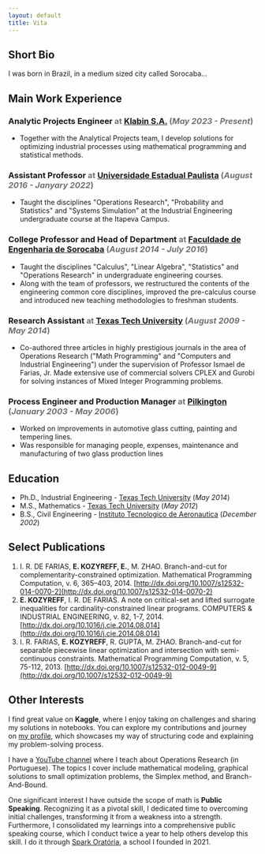 ```yaml
---
layout: default
title: Vita
---
```


## Short Bio

I was born in Brazil, in a medium sized city called Sorocaba...

## Main Work Experience

### Analytic Projects Engineer <span style="color:#727272">at</span> [Klabin S.A.](https://klabin.com.br/) <span style="color:#727272">(_May 2023 - Present_)</span>
- Together with the Analytical Projects team, I develop solutions for optimizing industrial processes using mathematical programming and statistical methods.

### Assistant Professor <span style="color:#727272">at</span> [Universidade Estadual Paulista](https://www.unesp.br/) <span style="color:#727272">(_August 2016 - Janyary 2022_)</span>
- Taught the disciplines "Operations Research", "Probability and Statistics" and "Systems Simulation" at the Industrial Engineering undergraduate course at the Itapeva Campus.

### College Professor and Head of Department <span style="color:#727272">at</span> [Faculdade de Engenharia de Sorocaba](https://facens.br/) <span style="color:#727272">(_August 2014 - July 2016_)</span>
- Taught the disciplines "Calculus", "Linear Algebra", "Statistics" and "Operations Research" in undergraduate engineering courses.
- Along with the team of professors, we restructured the contents of the engineering common core disciplines, improved the pre-calculus course and introduced new teaching methodologies to freshman students.

### Research Assistant <span style="color:#727272">at</span> [Texas Tech University](https://www.ttu.edu/) <span style="color:#727272">(_August 2009 - May 2014_)</span>
- Co-authored three articles in highly prestigious journals in the area of Operations Research ("Math Programming" and "Computers and Industrial Engineering") under the supervision of Professor Ismael de Farias, Jr. Made extensive use of commercial solvers CPLEX and Gurobi for solving instances of Mixed Integer Programming problems.

### Process Engineer and Production Manager <span style="color:#727272">at</span> [Pilkington](https://www.pilkington.com/) <span style="color:#727272">(_January 2003 - May 2006_)</span>
- Worked on improvements in automotive glass cutting, painting and tempering lines.
- Was responsible for managing people, expenses, maintenance and manufacturing of two glass production lines


## Education

- Ph.D., Industrial Engineering - [Texas Tech University](https://www.ttu.edu/) (_May 2014_)
- M.S., Mathematics	- [Texas Tech University](https://www.ttu.edu/) (_May 2012_)
- B.S., Civil Engineering - [Instituto Tecnologico de Aeronautica](http://www.ita.br/) (_December 2002_)


## Select Publications

1. I. R. DE FARIAS, **E. KOZYREFF, E.**, M. ZHAO. Branch-and-cut for complementarity-constrained optimization. Mathematical Programming Computation, v. 6, 365–403, 2014. [http://dx.doi.org/10.1007/s12532-014-0070-2](http://dx.doi.org/10.1007/s12532-014-0070-2)
2. **E. KOZYREFF**, I. R. DE FARIAS. A note on critical-set and lifted surrogate inequalities for cardinality-constrained linear programs. COMPUTERS & INDUSTRIAL ENGINEERING, v. 82, 1-7, 2014. [http://dx.doi.org/10.1016/j.cie.2014.08.014](http://dx.doi.org/10.1016/j.cie.2014.08.014)
3. I. R. FARIAS, **E. KOZYREFF**, R. GUPTA, M. ZHAO. Branch-and-cut for separable piecewise linear optimization and intersection with semi-continuous constraints. Mathematical Programming Computation, v. 5, 75-112, 2013. [http://dx.doi.org/10.1007/s12532-012-0049-9](http://dx.doi.org/10.1007/s12532-012-0049-9)


## Other Interests

I find great value on **Kaggle**, where I enjoy taking on challenges and sharing my solutions in notebooks. You can explore my contributions and journey on [my profile](https://www.kaggle.com/ekozyreff), which showcases my way of structuring code and explaining my problem-solving process.

I have a [YouTube channel](https://www.youtube.com/c/professorernee) where I teach about Operations Research (in Portuguese). The topics I cover include mathematical modeling, graphical solutions to small optimization problems, the Simplex method, and Branch-And-Bound.

One significant interest I have outside the scope of math is **Public Speaking**. Recognizing it as a pivotal skill, I dedicated time to overcoming initial challenges, transforming it from a weakness into a strength. Furthermore, I consolidated my learnings into a comprehensive public speaking course, which I conduct twice a year to help others develop this skill. I do it through [Spark Oratória](https://www.sparkoratoria.com/), a school I founded in 2021.

